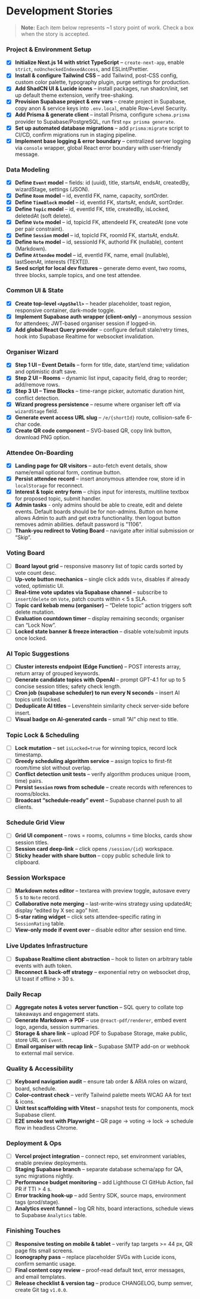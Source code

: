 # Development Stories

> **Note:** Each item below represents \~1 story point of work. Check a box when the story is accepted.

### Project & Environment Setup

- [x] **Initialize Next.js 14 with strict TypeScript** – `create-next-app`, enable `strict`, `noUncheckedIndexedAccess`, and ESLint/Prettier.
- [x] **Install & configure Tailwind CSS** – add Tailwind, post-CSS config, custom color palette, typography plugin, purge settings for production.
- [x] **Add ShadCN UI & Lucide icons** – install packages, run shadcn/init, set up default theme extension, verify tree-shaking.
- [x] **Provision Supabase project & env vars** – create project in Supabase, copy anon & service keys into `.env.local`, enable Row-Level Security.
- [x] **Add Prisma & generate client** – install Prisma, configure `schema.prisma` provider to Supabase/PostgreSQL, run first `npx prisma generate`.
- [x] **Set up automated database migrations** – add `prisma:migrate` script to CI/CD, confirm migrations run in staging pipeline.
- [x] **Implement base logging & error boundary** – centralized server logging via `console` wrapper, global React error boundary with user-friendly message.

### Data Modeling

- [x] **Define `Event` model** – fields: id (uuid), title, startsAt, endsAt, createdBy, wizardStage, settings (JSON).
- [x] **Define `Room` model** – id, eventId FK, name, capacity, sortOrder.
- [x] **Define `TimeBlock` model** – id, eventId FK, startsAt, endsAt, sortOrder.
- [x] **Define `Topic` model** – id, eventId FK, title, createdBy, isLocked, deletedAt (soft delete).
- [x] **Define `Vote` model** – id, topicId FK, attendeeId FK, createdAt (one vote per pair constraint).
- [x] **Define `Session` model** – id, topicId FK, roomId FK, startsAt, endsAt.
- [x] **Define `Note` model** – id, sessionId FK, authorId FK (nullable), content (Markdown).
- [x] **Define `Attendee` model** – id, eventId FK, name, email (nullable), lastSeenAt, interests (TEXT\[]).
- [x] **Seed script for local dev fixtures** – generate demo event, two rooms, three blocks, sample topics, and one test attendee.

### Common UI & State

- [x] **Create top-level `<AppShell>`** – header placeholder, toast region, responsive container, dark-mode toggle.
- [x] **Implement Supabase auth wrapper (client-only)** – anonymous session for attendees; JWT-based organiser session if logged-in.
- [x] **Add global React Query provider** – configure default stale/retry times, hook into Supabase Realtime for websocket invalidation.

### Organiser Wizard

- [x] **Step 1 UI – Event Details** – form for title, date, start/end time; validation and optimistic draft save.
- [x] **Step 2 UI – Rooms** – dynamic list input, capacity field, drag to reorder; add/remove rows.
- [x] **Step 3 UI – Time Blocks** – time-range picker, automatic duration hint, conflict detection.
- [x] **Wizard progress persistence** – resume where organiser left off via `wizardStage` field.
- [x] **Generate event access URL slug** – `/e/{shortId}` route, collision-safe 6-char code.
- [x] **Create QR code component** – SVG-based QR, copy link button, download PNG option.

### Attendee On-Boarding

- [x] **Landing page for QR visitors** – auto-fetch event details, show name/email optional form, continue button.
- [x] **Persist attendee record** – insert anonymous attendee row, store id in `localStorage` for reconnect.
- [x] **Interest & topic entry form** – chips input for interests, multiline textbox for proposed topic, submit handler.
- [x] **Admin tasks** - only admins should be able to create, edit and delete events. Default boards should be for non-admins. Button on home allows Admin to auth and get extra functionality. then logout button removes admin abilities. default password is "1106".
- [ ] **Thank-you redirect to Voting Board** – navigate after initial submission or “Skip”.

### Voting Board

- [ ] **Board layout grid** – responsive masonry list of topic cards sorted by vote count desc.
- [ ] **Up-vote button mechanics** – single click adds `Vote`, disables if already voted, optimistic UI.
- [ ] **Real-time vote updates via Supabase channel** – subscribe to `insert`/`delete` on `Vote`, patch counts within < 5 s SLA.
- [ ] **Topic card kebab menu (organiser)** – “Delete topic” action triggers soft delete mutation.
- [ ] **Evaluation countdown timer** – display remaining seconds; organiser can “Lock Now”.
- [ ] **Locked state banner & freeze interaction** – disable vote/submit inputs once locked.

### AI Topic Suggestions

- [ ] **Cluster interests endpoint (Edge Function)** – POST interests array, return array of grouped keywords.
- [ ] **Generate candidate topics with OpenAI** – prompt GPT-4.1 for up to 5 concise session titles; safety check length.
- [ ] **Cron job (supabase scheduler) to run every N seconds** – insert AI topics until locked.
- [ ] **Deduplicate AI titles** – Levenshtein similarity check server-side before insert.
- [ ] **Visual badge on AI-generated cards** – small “AI” chip next to title.

### Topic Lock & Scheduling

- [ ] **Lock mutation** – set `isLocked=true` for winning topics, record lock timestamp.
- [ ] **Greedy scheduling algorithm service** – assign topics to first-fit room/time slot without overlap.
- [ ] **Conflict detection unit tests** – verify algorithm produces unique (room, time) pairs.
- [ ] **Persist `Session` rows from schedule** – create records with references to rooms/blocks.
- [ ] **Broadcast “schedule-ready” event** – Supabase channel push to all clients.

### Schedule Grid View

- [ ] **Grid UI component** – rows = rooms, columns = time blocks, cards show session titles.
- [ ] **Session card deep-link** – click opens `/session/{id}` workspace.
- [ ] **Sticky header with share button** – copy public schedule link to clipboard.

### Session Workspace

- [ ] **Markdown notes editor** – textarea with preview toggle, autosave every 5 s to `Note` record.
- [ ] **Collaborative note merging** – last-write-wins strategy using updatedAt; display “edited by X sec ago” hint.
- [ ] **5-star rating widget** – click sets attendee-specific rating in `SessionRating` table.
- [ ] **View-only mode if event over** – disable editor after session end time.

### Live Updates Infrastructure

- [ ] **Supabase Realtime client abstraction** – hook to listen on arbitrary table events with auth token.
- [ ] **Reconnect & back-off strategy** – exponential retry on websocket drop, UI toast if offline > 30 s.

### Daily Recap

- [ ] **Aggregate notes & votes server function** – SQL query to collate top takeaways and engagement stats.
- [ ] **Generate Markdown → PDF** – use `@react-pdf/renderer`, embed event logo, agenda, session summaries.
- [ ] **Storage & share link** – upload PDF to Supabase Storage, make public, store URL on `Event`.
- [ ] **Email organiser with recap link** – Supabase SMTP add-on or webhook to external mail service.

### Quality & Accessibility

- [ ] **Keyboard navigation audit** – ensure tab order & ARIA roles on wizard, board, schedule.
- [ ] **Color-contrast check** – verify Tailwind palette meets WCAG AA for text & icons.
- [ ] **Unit test scaffolding with Vitest** – snapshot tests for components, mock Supabase client.
- [ ] **E2E smoke test with Playwright** – QR page → voting → lock → schedule flow in headless Chrome.

### Deployment & Ops

- [ ] **Vercel project integration** – connect repo, set environment variables, enable preview deployments.
- [ ] **Staging Supabase branch** – separate database schema/app for QA, sync migrations nightly.
- [ ] **Performance budget monitoring** – add Lighthouse CI GitHub Action, fail PR if TTI > 4 s.
- [ ] **Error tracking hook-up** – add Sentry SDK, source maps, environment tags (prod/stage).
- [ ] **Analytics event funnel** – log QR hits, board interactions, schedule views to Supabase `Analytics` table.

### Finishing Touches

- [ ] **Responsive testing on mobile & tablet** – verify tap targets >= 44 px, QR page fits small screens.
- [ ] **Iconography pass** – replace placeholder SVGs with Lucide icons, confirm semantic usage.
- [ ] **Final content copy review** – proof-read default text, error messages, and email templates.
- [ ] **Release checklist & version tag** – produce CHANGELOG, bump semver, create Git tag `v1.0.0`.
